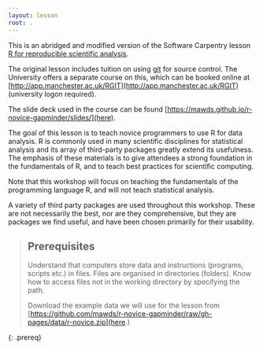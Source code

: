```yaml
---
layout: lesson
root: .
---
```



This is an abridged and modified version of the Software Carpentry lesson [R for reproducible scientific analysis](http://swcarpentry.github.io/r-novice-gapminder).  

The original lesson includes tuition on using [git](https://git-scm.com/) for source control. The University offers a separate course on this, which can be booked online at [http://app.manchester.ac.uk/RGIT](http://app.manchester.ac.uk/RGIT) (university logon required).


The slide deck used in the course can be found [https://mawds.github.io/r-novice-gapminder/slides/](here).


The goal of this lesson is to teach novice programmers to use R for data analysis. R is commonly used in many scientific disciplines for statistical analysis and its array of third-party packages greatly extend its usefulness.  The emphasis of these materials is to give attendees a strong foundation in the fundamentals of R, and to teach best practices for scientific computing.

Note that this workshop will focus on teaching the fundamentals of the
programming language R, and will not teach statistical analysis.

A variety of third party packages are used throughout this workshop. These
are not necessarily the best, nor are they comprehensive, but they are
packages we find useful, and have been chosen primarily for their
usability.

> ## Prerequisites
>
> Understand that computers store data and instructions (programs, scripts etc.) in files.
> Files are organised in directories (folders).
> Know how to access files not in the working directory by specifying the path.
> 
> Download the example data we will use for the lesson from [https://github.com/mawds/r-novice-gapminder/raw/gh-pages/data/r-novice.zip](here.)
>
{: .prereq}
